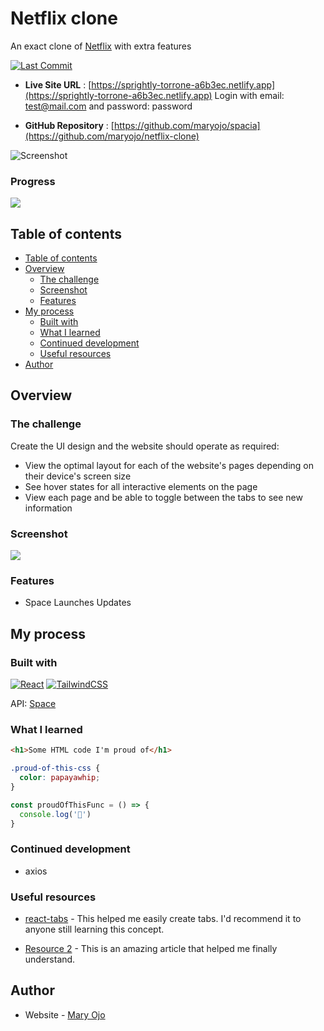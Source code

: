 # Netflix clone

An exact clone of [Netflix](https://www.netflix.com/) with extra features

[![Last Commit](https://img.shields.io/github/last-commit/maryojo/spacia)](https://github.com/maryojo/netflix-clone/commits/main)

- **Live Site URL** : [https://sprightly-torrone-a6b3ec.netlify.app](https://sprightly-torrone-a6b3ec.netlify.app)
Login with email: test@mail.com and password: password

- **GitHub Repository** : [https://github.com/maryojo/spacia](https://github.com/maryojo/netflix-clone)

![Screenshot](https://ik.imagekit.io/fsa8lvz/Website_dev/screely-1661268586733_qm0YlbHa6.png?ik-sdk-version=javascript-1.4.3&updatedAt=1661268635058)


### Progress
![](https://us-central1-progress-markdown.cloudfunctions.net/progress/65)

## Table of contents

  - [Table of contents](#table-of-contents)
  - [Overview](#overview)
    - [The challenge](#the-challenge)
    - [Screenshot](#screenshot)
    - [Features](#features)
  - [My process](#my-process)
    - [Built with](#built-with)
    - [What I learned](#what-i-learned)
    - [Continued development](#continued-development)
    - [Useful resources](#useful-resources)
  - [Author](#author)


## Overview

### The challenge

Create the UI design and the website should operate as required: 
- View the optimal layout for each of the website's pages depending on their device's screen size
- See hover states for all interactive elements on the page
- View each page and be able to toggle between the tabs to see new information

### Screenshot

![](./screenshot.jpg)

### Features

- Space Launches Updates


## My process

### Built with

[![React](https://img.shields.io/badge/react-%2320232a.svg?style=for-the-badge&logo=react&logoColor=%2361DAFB)](https://reactjs.org/)  [![TailwindCSS](https://img.shields.io/badge/tailwindcss-%2338B2AC.svg?style=for-the-badge&logo=tailwind-css&logoColor=white)](https://tailwindcss.com/) 

API: [Space](#)

### What I learned

```html
<h1>Some HTML code I'm proud of</h1>
```
```css
.proud-of-this-css {
  color: papayawhip;
}
```
```js
const proudOfThisFunc = () => {
  console.log('🎉')
}
```

### Continued development
- axios


### Useful resources

- [react-tabs](https://www.npmjs.com/package/react-tabs) - This helped me easily create tabs. I'd recommend it to anyone still learning this concept.

- [Resource 2](https://www.example.com) - This is an amazing article that helped me finally understand. 


## Author

- Website - [Mary Ojo](https://www.maryojo.me)
